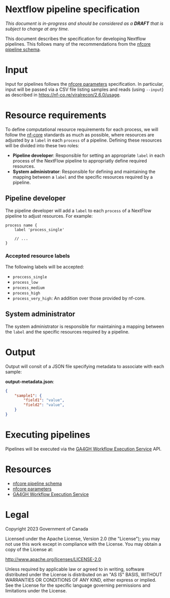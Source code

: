 # Nextflow pipeline specification

*This document is in-progress and should be considered as a **DRAFT** that is subject to change at any time.*

This document describes the specification for developing Nextflow pipelines. This follows many of the recommendations from the [nfcore pipeline schema][nfcore-pipeline-schema].

# Input

Input for pipelines follows the [nfcore parameters][nfcore-parameters] specification. In particular, input will be passed via a CSV file listing samples and reads (using `--input`) as described in <https://nf-co.re/viralrecon/2.6.0/usage>.

# Resource requirements

To define computational resource requirements for each process, we will follow the [nf-core][] standards as much as possible, where resources are adjusted by a `label` in each `process` of a pipeline. Defining these resources will be divided into these two roles:

* **Pipeline developer**: Responsible for setting an appropriate `label` in each process of the NextFlow pipeline to appropriatly define required resources.
* **System administrator**: Responsible for defining and maintaining the mapping between a `label` and the specific resources required by a pipeline.

## Pipeline developer

The pipeline developer will add a `label` to each `process` of a NextFlow pipeline to adjust resources. For example:

```
process name {
    label 'process_single'

    // ...
}
```

### Accepted resource labels

The following labels will be accepted:

* `proccess_single`
* `process_low`
* `process_medium`
* `process_high`
* `process_very_high`: An addition over those provided by nf-core.

## System administrator

The system administrator is responsible for maintaining a mapping between the `label` and the specific resources required by a pipeline.

# Output

Output will consit of a JSON file specifying metadata to associate with each sample:

**output-metadata.json**:
```json
{
    "sample1": {
        "field1": "value",
        "field2": "value",
    }
}
```

# Executing pipelines

Pipelines will be executed via the [GA4GH Workflow Execution Service][ga4gh-wes] API.

# Resources

* [nfcore pipeline schema][nfcore-pipeline-schema]
* [nfcore parameters][nfcore-parameters]
* [GA4GH Workflow Execution Service][ga4gh-wes]

# Legal

Copyright 2023 Government of Canada

Licensed under the Apache License, Version 2.0 (the "License"); you may not use
this work except in compliance with the License. You may obtain a copy of the
License at:

http://www.apache.org/licenses/LICENSE-2.0

Unless required by applicable law or agreed to in writing, software distributed
under the License is distributed on an "AS IS" BASIS, WITHOUT WARRANTIES OR
CONDITIONS OF ANY KIND, either express or implied. See the License for the
specific language governing permissions and limitations under the License.

[nfcore-pipeline-schema]: https://nf-co.re/tools/#pipeline-schema
[nf-core]: https://nf-co.re/
[nfcore-parameters]: https://nf-co.re/docs/contributing/guidelines/requirements/parameters
[ga4gh-wes]: https://ga4gh.github.io/workflow-execution-service-schemas/docs/

